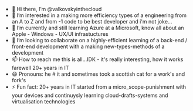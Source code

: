 - 👋 Hi there, I’m @valkovskyinthecloud
- 👀 I’m interested in a making more efficiency types of a engineering from an A to Z and from -1 code to be best developer and i'm not joke...
- 🌱 I’m currently and still learning Azure at a Microsoft, know all about an Apple - Windows - UX/UI infrastuctures
- 💞️ I’m looking to collaborate on a highly-efficient learning of a back-end / front-end development with a making new-types-methods of a development
- 📫 How to reach me this is all...IDK - it's really interesting, how it works farewell 20+ years in IT
- 😄 Pronouns: he # it and sometimes took a scottish cat for a work's and fork's
- ⚡ Fun fact: 20+ years in IT started from a micro_scope-punishment with your devices and continuysly learning cloud-drafts-systems and virtualisation technologies

<!---
valkovskyinthecloud/valkovskyinthecloud is a ✨ special ✨ repository because its `README.md` (this file) appears on your GitHub profile.
You can click the Preview link to take a look at your changes.
--->
